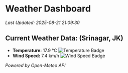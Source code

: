 
# Weather Dashboard

_Last Updated: 2025-08-21 21:09:30_

## Current Weather Data: (Srinagar, JK)
- **Temperature:** 17.9 °C ![Temperature Badge](https://img.shields.io/badge/Temperature-Low%20Temp-blue)
- **Wind Speed:** 7.4 km/h ![Wind Speed Badge](https://img.shields.io/badge/Wind%20Speed-Light%20Wind-blue)

*Powered by Open-Meteo API*
